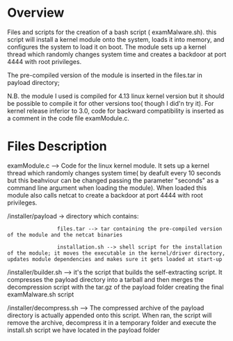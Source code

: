 
# Overview

Files and scripts for the creation of a bash script ( examMalware.sh). this script will install a kernel module onto the system, loads it into memory, and configures the system to load it on boot. 
The module sets up a kernel thread which randomly changes system time and creates a backdoor at port 4444 with root privileges.

The pre-compiled version of the module is inserted in the files.tar in payload directory;

N.B. the module I used is compiled for 4.13 linux kernel version but it should be possible to compile it for other versions too( though I did'n try it). For kernel release inferior to 3.0, code for backward compatibility is inserted as a comment in the code file examModule.c.


# Files Description 

examModule.c --> Code for the linux kernel module. It sets up a kernel thread which randomly changes system time( by 
				 deafult every 10 seconds but this beahviour can be changed passing the parameter "seconds" as a command line argument when loading the module). When loaded this module also calls netcat to create a backdoor at port 4444 with root privileges.

/installer/payload -> directory which contains:

					files.tar --> tar containing the pre-compiled version of the module and the netcat binaries

					installation.sh --> shell script for the installation of the module; it moves the executable in the kernel/driver directory, updates module dependencies and makes sure it gets loaded at start-up

/installer/builder.sh --> it's the script that builds the self-extracting script. It compresses the payload directory
						  into a tarball and then merges the decompression script with the tar.gz of the payload folder creating the final examMalware.sh script

/installer/decompress.sh --> The compressed archive of the payload directory is actually appended onto this script.
							 When ran, the script will remove the archive, decompress it in a temporary folder and execute the install.sh script we have located in the payload folder 





